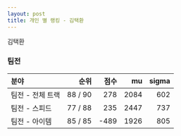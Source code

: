```yaml
---
layout: post
title: 개인 별 랭킹 - 김택환
---
```


김택환


### 팀전

| 분야 | 순위 | 점수 | mu | sigma |
|:---|---:|---:|---:|---:|
| 팀전 - 전체 트랙 | 88 / 90 | 278 | 2084 | 602 |
| 팀전 - 스피드 | 77 / 88 | 235 | 2447 | 737 |
| 팀전 - 아이템 | 85 / 85 | -489 | 1926 | 805 |
